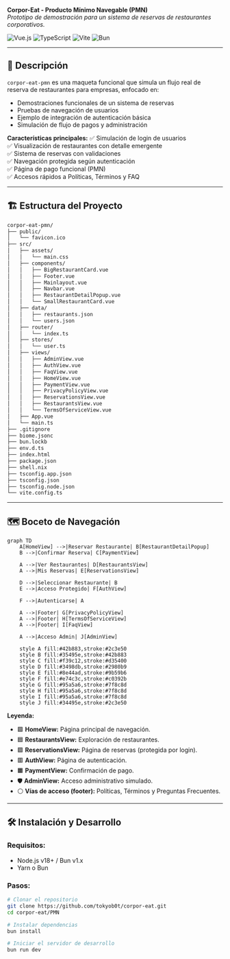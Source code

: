 **Corpor-Eat - Producto Mínimo Navegable (PMN)**  
*Prototipo de demostración para un sistema de reservas de restaurantes corporativos.*

![Vue.js](https://img.shields.io/badge/Vue-3.x-42b883?style=flat&logo=vue.js)
![TypeScript](https://img.shields.io/badge/TypeScript-5.x-blue?style=flat&logo=typescript)
![Vite](https://img.shields.io/badge/Vite-5.x-646CFF?style=flat&logo=vite)
![Bun](https://img.shields.io/badge/Bun-1.x-black?style=flat&logo=bun)

---

## 📌 Descripción

`corpor-eat-pmn` es una maqueta funcional que simula un flujo real de reserva de restaurantes para empresas, enfocado en:

- Demostraciones funcionales de un sistema de reservas
- Pruebas de navegación de usuarios
- Ejemplo de integración de autenticación básica
- Simulación de flujo de pagos y administración

**Características principales:**
✅ Simulación de login de usuarios  
✅ Visualización de restaurantes con detalle emergente  
✅ Sistema de reservas con validaciones  
✅ Navegación protegida según autenticación  
✅ Página de pago funcional (PMN)  
✅ Accesos rápidos a Políticas, Términos y FAQ

---

## 🏗️ Estructura del Proyecto

```bash
corpor-eat-pmn/
├── public/
│   └── favicon.ico
├── src/
│   ├── assets/
│   │   └── main.css
│   ├── components/
│   │   ├── BigRestaurantCard.vue
│   │   ├── Footer.vue
│   │   ├── Mainlayout.vue
│   │   ├── Navbar.vue
│   │   ├── RestaurantDetailPopup.vue
│   │   └── SmallRestaurantCard.vue
│   ├── data/
│   │   ├── restaurants.json
│   │   └── users.json
│   ├── router/
│   │   └── index.ts
│   ├── stores/
│   │   └── user.ts
│   ├── views/
│   │   ├── AdminView.vue
│   │   ├── AuthView.vue
│   │   ├── FaqView.vue
│   │   ├── HomeView.vue
│   │   ├── PaymentView.vue
│   │   ├── PrivacyPolicyView.vue
│   │   ├── ReservationsView.vue
│   │   ├── RestaurantsView.vue
│   │   └── TermsOfServiceView.vue
│   ├── App.vue
│   └── main.ts
├── .gitignore
├── biome.jsonc
├── bun.lockb
├── env.d.ts
├── index.html
├── package.json
├── shell.nix
├── tsconfig.app.json
├── tsconfig.json
├── tsconfig.node.json
└── vite.config.ts
```

---

## 🗺️ Boceto de Navegación

```mermaid
graph TD
    A[HomeView] -->|Reservar Restaurante| B[RestaurantDetailPopup]
    B -->|Confirmar Reserva| C[PaymentView]

    A -->|Ver Restaurantes| D[RestaurantsView]
    A -->|Mis Reservas| E[ReservationsView]

    D -->|Seleccionar Restaurante| B
    E -->|Acceso Protegido| F[AuthView]

    F -->|Autenticarse| A

    A -->|Footer| G[PrivacyPolicyView]
    A -->|Footer| H[TermsOfServiceView]
    A -->|Footer| I[FaqView]

    A -->|Acceso Admin| J[AdminView]

    style A fill:#42b883,stroke:#2c3e50
    style B fill:#35495e,stroke:#42b883
    style C fill:#f39c12,stroke:#d35400
    style D fill:#3498db,stroke:#2980b9
    style E fill:#8e44ad,stroke:#9b59b6
    style F fill:#e74c3c,stroke:#c0392b
    style G fill:#95a5a6,stroke:#7f8c8d
    style H fill:#95a5a6,stroke:#7f8c8d
    style I fill:#95a5a6,stroke:#7f8c8d
    style J fill:#34495e,stroke:#2c3e50
```

**Leyenda:**
- 🟩 **HomeView:** Página principal de navegación.
- 🟦 **RestaurantsView:** Exploración de restaurantes.
- 🟪 **ReservationsView:** Página de reservas (protegida por login).
- 🟥 **AuthView:** Página de autenticación.
- 🟧 **PaymentView:** Confirmación de pago.
- 🛡️ **AdminView:** Acceso administrativo simulado.
- ⚪ **Vías de acceso (footer):** Políticas, Términos y Preguntas Frecuentes.

---

## 🛠️ Instalación y Desarrollo

### Requisitos:
- Node.js v18+ / Bun v1.x
- Yarn o Bun

### Pasos:
```bash
# Clonar el repositorio
git clone https://github.com/tokyob0t/corpor-eat.git
cd corpor-eat/PMN

# Instalar dependencias
bun install

# Iniciar el servidor de desarrollo
bun run dev
```
